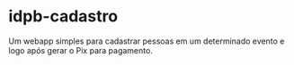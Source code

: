 # idpb-cadastro
Um webapp simples para cadastrar pessoas em um determinado evento e logo após gerar o Pix para pagamento.
